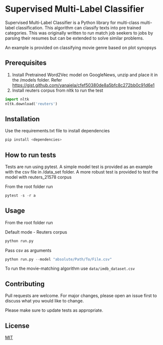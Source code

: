 # Supervised Multi-Label Classifier

Supervised Multi-Label Classifier is a Python library for multi-class multi-label classification. This algorithm can classify texts into pre trained categories. 
This was originally written to run match job seekers to jobs by parsing their resumes but can be extended to solve similar problems.

An example is provided on classifying movie genre based on plot synopsys

## Prerequisites
1. Install Pretrained Word2Vec model on GoogleNews, unzip and place it in the /models folder.
Refer https://gist.github.com/yanaiela/cfef50380de8a5bfc8c272bb0c91d6e1
2. Install reuters corpus from nltk to run the test
```python
import nltk
nltk.download('reuters')

```

## Installation

Use the requirements.txt file to install dependencies

```bash
pip install <dependencies>
```
## How to run tests
Tests are run using pytest. A simple model test is provided as an example with the csv file in /data_set folder. A more robust test is provided to test the model with reuters_21578 corpus

From the root folder run
```python
pytest -s -r a
```

## Usage
From the root folder run

Default mode - Reuters corpus
```python
python run.py
```
Pass csv as arguments
```python
python run.py --model "absolute/Path/To/File.csv"
```
To run the movie-matching algorithm use `data/imdb_dataset.csv`

## Contributing
Pull requests are welcome. For major changes, please open an issue first to discuss what you would like to change.

Please make sure to update tests as appropriate.

## License
[MIT](https://choosealicense.com/licenses/mit/)
